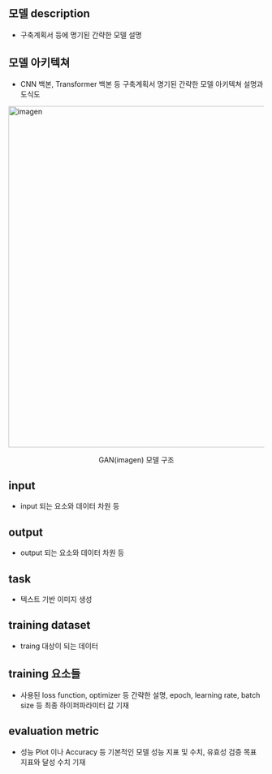 ## 모델 description 
 - 구축계획서 등에 명기된 간략한 모델 설명

## 모델 아키텍쳐
 - CNN 백본, Transformer 백본 등 구축계획서 명기된 간략한 모델 아키텍쳐 설명과 도식도

<img width="673" alt="imagen" src="https://user-images.githubusercontent.com/120080865/210080451-a3e45805-113d-49b3-b81d-05a14f6d7519.png">

<p align='center'>
GAN(imagen) 모델 구조

## input
 - input 되는 요소와 데이터 차원 등

## output
 - output 되는 요소와 데이터 차원 등

## task
 - 텍스트 기반 이미지 생성

## training dataset
 - traing 대상이 되는 데이터

## training 요소들
 - 사용된 loss function, optimizer 등 간략한 설명, epoch, learning rate, batch size 등 최종 하이퍼파라미터 값 기재

## evaluation metric
 - 성능 Plot 이나 Accuracy 등 기본적인 모델 성능 지표 및 수치, 유효성 검증 목표 지표와 달성 수치 기재
